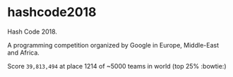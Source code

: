 # hashcode2018
Hash Code 2018.

A programming competition organized by Google in Europe, Middle-East and Africa.

Score `39,813,494` at place 1214 of ~5000 teams in world (top 25% :bowtie:)
